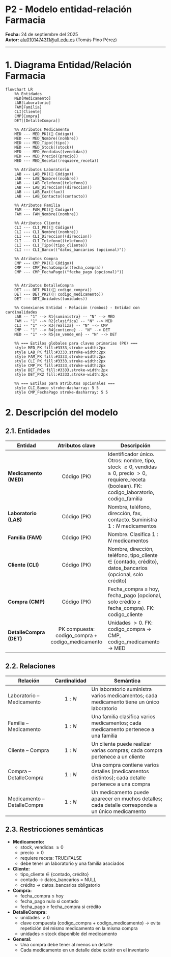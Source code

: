 # P2 - Modelo entidad-relación Farmacia
**Fecha:** 24 de septiembre del 2025  
**Autor:** [alu0101474311@ull.edu.es](mailto:alu0101474311@ull.edu.es) (Tomás Pino Pérez)

---

# 1. Diagrama Entidad/Relación Farmacia
```mermaid
flowchart LR
    %% Entidades
    MED[Medicamento]
    LAB[Laboratorio]
    FAM[Familia]
    CLI[Cliente]
    CMP[Compra]
    DET[[DetalleCompra]] 
    
    %% Atributos Medicamento
    MED --- MED_PK((🔑 Código))
    MED --- MED_Nombre((nombre))
    MED --- MED_Tipo((tipo))
    MED --- MED_Stock((stock))
    MED --- MED_Vendidas((vendidas))
    MED --- MED_Precio((precio))
    MED --- MED_Receta((requiere_receta))

    %% Atributos Laboratorio
    LAB --- LAB_PK((🔑 Código))
    LAB --- LAB_Nombre((nombre))
    LAB --- LAB_Telefono((telefono))
    LAB --- LAB_Direccion((direccion))
    LAB --- LAB_Fax((fax))
    LAB --- LAB_Contacto((contacto))

    %% Atributos Familia
    FAM --- FAM_PK((🔑 Código))
    FAM --- FAM_Nombre((nombre))

    %% Atributos Cliente
    CLI --- CLI_PK((🔑 Código))
    CLI --- CLI_Nombre((nombre))
    CLI --- CLI_Direccion((direccion))
    CLI --- CLI_Telefono((telefono))
    CLI --- CLI_Tipo((tipo_cliente))
    CLI --- CLI_Banco(("datos_bancarios (opcional)"))

    %% Atributos Compra
    CMP --- CMP_PK((🔑 Código))
    CMP --- CMP_FechaCompra((fecha_compra))
    CMP --- CMP_FechaPago(("fecha_pago (opcional)"))


    %% Atributos DetalleCompra
    DET --- DET_PK1((🔑 codigo_compra))
	DET --- DET_PK2((🔑 codigo_medicamento))
	DET --- DET_Unidades((unidades))

    %% Conexiones Entidad - Relación (rombos) - Entidad con cardinalidades
    LAB -- "1" --> R1{suministra} -- "N" --> MED
	FAM -- "1" --> R2{clasifica} -- "N" --> MED
	CLI -- "1" --> R3{realiza} -- "N" --> CMP
    CMP -- "1" --> R4{contiene} -- "N" --> DET
    MED -- "1" --> R5{se_vende_en} -- "N" --> DET
    
    %% === Estilos globales para claves primarias (PK) ===
    style MED_PK fill:#3333,stroke-width:2px
    style LAB_PK fill:#3333,stroke-width:2px
    style FAM_PK fill:#3333,stroke-width:2px
    style CLI_PK fill:#3333,stroke-width:2px
    style CMP_PK fill:#3333,stroke-width:2px
    style DET_PK1 fill:#3333,stroke-width:2px
    style DET_PK2 fill:#3333,stroke-width:2px

    %% === Estilos para atributos opcionales ===
    style CLI_Banco stroke-dasharray: 5 5
    style CMP_FechaPago stroke-dasharray: 5 5
```

# 2. Descripción del modelo

## 2.1. Entidades

| Entidad                 |                 Atributos clave                  | Descripción                                                                                                                                               |
| ----------------------- |:------------------------------------------------:| --------------------------------------------------------------------------------------------------------------------------------------------------------- |
| **Medicamento (MED)**   |                   Código (PK)                    | Identificador único. Otros: nombre, tipo, stock $\ge0$, vendidas $\ge0$, precio $\gt0$, requiere_receta (boolean). FK: codigo_laboratorio, codigo_familia |
| **Laboratorio (LAB)**   |                   Código (PK)                    | Nombre, teléfono, dirección, fax, contacto. Suministra $1:N$ medicamentos                                                                                 |
| **Familia (FAM)**       |                   Código (PK)                    | Nombre. Clasifica $1:N$ medicamentos                                                                                                                      |
| **Cliente (CLI)**       |                   Código (PK)                    | Nombre, dirección, teléfono, tipo_cliente $\in$ {contado, crédito}, datos_bancarios (opcional, solo crédito)                                              |
| **Compra (CMP)**        |                   Código (PK)                    | Fecha_compra $\le$ hoy, fecha_pago (opcional, solo crédito $\ge$ fecha_compra). FK: codigo_cliente                                                        |
| **DetalleCompra (DET)** | PK compuesta: codigo_compra + codigo_medicamento | Unidades $\gt0$. FK: codigo_compra → CMP, codigo_medicamento → MED                                                                                        |

## 2.2. Relaciones

| Relación                    | Cardinalidad | Semántica                                                                                         |
| --------------------------- |:------------:| ------------------------------------------------------------------------------------------------- |
| Laboratorio – Medicamento   |    $1:N$     | Un laboratorio suministra varios medicamentos; cada medicamento tiene un único laboratorio        |
| Familia – Medicamento       |    $1:N$     | Una familia clasifica varios medicamentos; cada medicamento pertenece a una familia               |
| Cliente – Compra            |    $1:N$     | Un cliente puede realizar varias compras; cada compra pertenece a un cliente                      |
| Compra – DetalleCompra      |    $1:N$     | Una compra contiene varios detalles (medicamentos distintos); cada detalle pertenece a una compra |
| Medicamento – DetalleCompra |    $1:N$     | Un medicamento puede aparecer en muchos detalles; cada detalle corresponde a un único medicamento |

## 2.3. Restricciones semánticas

- **Medicamento:**
    - stock, vendidas $\ge0$
    - precio $\gt0$
    - requiere receta: TRUE/FALSE
    - debe tener un laboratorio y una familia asociados
- **Cliente:**
    - tipo_cliente $\in$ {contado, crédito}
    - contado → datos_bancarios = NULL
    - crédito → datos_bancarios obligatorio
- **Compra:**
    - fecha_compra $\le$ hoy
    - fecha_pago nulo si contado
    - fecha_pago $\ge$ fecha_compra si crédito
- **DetalleCompra:**
    - unidades $\gt0$
    - clave compuesta (codigo_compra + codigo_medicamento) → evita repetición del mismo medicamento en la misma compra
    - unidades $\le$ stock disponible del medicamento
- **General:**
    - Una compra debe tener al menos un detalle
    - Cada medicamento en un detalle debe existir en el inventario
